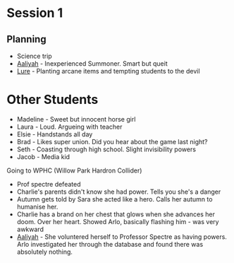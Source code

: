 # Session 1

## Planning
* Science trip
* [Aaliyah](Aaliyah) - Inexperienced Summoner. Smart but queit
* [Lure](Lure) - Planting arcane items and tempting students to the devil

# Other Students
* Madeline - Sweet but innocent horse girl
* Laura - Loud. Argueing with teacher
* Elsie - Handstands all day
* Brad - Likes super union. Did you hear about the game last night?
* Seth - Coasting through high school. Slight invisibility powers
* Jacob - Media kid

Going to WPHC (Willow Park Hardron Collider)

* Prof spectre defeated
* Charlie's parents didn't know she had power. Tells you she's a danger
* Autumn gets told by Sara she acted like a hero. Calls her autumn to humanise her.
* Charlie has a brand on her chest that glows when she advances her doom. Over her heart. Showed Arlo, basically flashing him - was very awkward
* [Aaliyah](Aaliyah) - She voluntered herself to Professor Spectre as having powers. Arlo investigated her through the database and found there was absolutely nothing.

